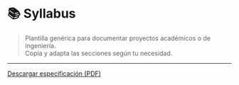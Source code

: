 # 📚 Syllabus

> Plantilla genérica para documentar proyectos académicos o de ingeniería.  
> Copia y adapta las secciones según tu necesidad.

---

[Descargar especificación (PDF)](../recursos/archivos/SyllabusProyecto1.pdf) 

